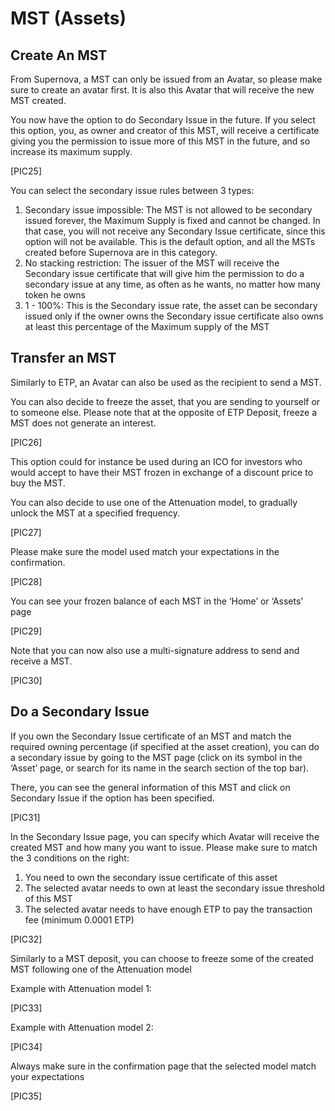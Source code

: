 # MST (Assets)

## Create An MST

From Supernova, a MST can only be issued from an Avatar, so please make sure to create an avatar first. It is also this Avatar that will receive the new MST created.

You now have the option to do Secondary Issue in the future. If you select this option, you, as owner and creator of this MST, will receive a certificate giving you the permission to issue more of this MST in the future, and so increase its maximum supply.

[PIC25]

You can select the secondary issue rules between 3 types:

1. Secondary issue impossible: The MST is not allowed to be secondary issued forever, the Maximum Supply is fixed and cannot be changed. In that case, you will not receive any Secondary Issue certificate, since this option will not be available. This is the default option, and all the MSTs created before Supernova are in this category.
2. No stacking restriction: The issuer of the MST will receive the Secondary issue certificate that will give him the permission to do a secondary issue at any time, as often as he wants, no matter how many token he owns
3. 1 - 100%: This is the Secondary issue rate, the asset can be secondary issued only if the owner owns the Secondary issue certificate also owns at least this percentage of the Maximum supply of the MST

## Transfer an MST

Similarly to ETP, an Avatar can also be used as the recipient to send a MST.

You can also decide to freeze the asset, that you are sending to yourself or to someone else. Please note that at the opposite of ETP Deposit, freeze a MST does not generate an interest.

[PIC26]

This option could for instance be used during an ICO for investors who would accept to have their MST frozen in exchange of a discount price to buy the MST.

You can also decide to use one of the Attenuation model, to gradually unlock the MST at a specified frequency.

[PIC27]

Please make sure the model used match your expectations in the confirmation.

[PIC28]

You can see your frozen balance of each MST in the ‘Home’ or ‘Assets’ page

[PIC29]

Note that you can now also use a multi-signature address to send and receive a MST.

[PIC30]

## Do a Secondary Issue

If you own the Secondary Issue certificate of an MST and match the required owning percentage (if specified at the asset creation), you can do a secondary issue by going to the MST page (click on its symbol in the ‘Asset’ page, or search for its name in the search section of the top bar).

There, you can see the general information of this MST and click on Secondary Issue if the option has been specified.

[PIC31]

In the Secondary Issue page, you can specify which Avatar will receive the created MST and how many you want to issue. Please make sure to match the 3 conditions on the right:

1. You need to own the secondary issue certificate of this asset
2. The selected avatar needs to own at least the secondary issue threshold of this MST
3. The selected avatar needs to have enough ETP to pay the transaction fee (minimum 0.0001 ETP)

[PIC32]

Similarly to a MST deposit, you can choose to freeze some of the created MST following one of the Attenuation model

Example with Attenuation model 1:

[PIC33]

Example with Attenuation model 2:

[PIC34]

Always make sure in the confirmation page that the selected model match your expectations

[PIC35]
